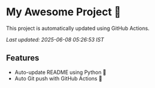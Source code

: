 # My Awesome Project 🚀

This project is automatically updated using GitHub Actions.

_Last updated: 2025-06-08 05:26:53 IST_

## Features
- Auto-update README using Python 🐍
- Auto Git push with GitHub Actions 🤖
